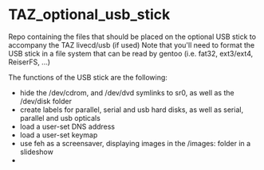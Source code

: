 # TAZ_optional_usb_stick
Repo containing the files that should be placed on the optional USB stick to accompany the TAZ livecd/usb (if used)
Note that you'll need to format the USB stick in a file system that can be read by gentoo (i.e. fat32, ext3/ext4, ReiserFS, ...)

The functions of the USB stick are the following:
* hide the /dev/cdrom, and /dev/dvd symlinks to sr0, as well as the /dev/disk folder
* create labels for parallel, serial and usb hard disks, as well as serial, parallel and usb opticals
* load a user-set DNS address
* load a user-set keymap
* use feh as a screensaver, displaying images in the /images: folder in a slideshow
* 
